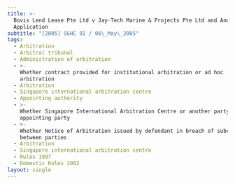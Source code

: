 ```yaml
---
title: >-
  Bovis Lend Lease Pte Ltd v Jay-Tech Marine & Projects Pte Ltd and Another
  Application
subtitle: "[2005] SGHC 91 / 06\_May\_2005"
tags:
  - Arbitration
  - Arbitral tribunal
  - Administration of arbitration
  - >-
    Whether contract provided for institutional arbitration or ad hoc
    arbitration
  - Arbitration
  - Singapore international arbitration centre
  - Appointing authority
  - >-
    Whether Singapore International Arbitration Centre or another party the
    appointing party
  - >-
    Whether Notice of Arbitration issued by defendant in breach of subcontract
    between parties
  - Arbitration
  - Singapore international arbitration centre
  - Rules 1997
  - Domestic Rules 2002
layout: single
---
```


